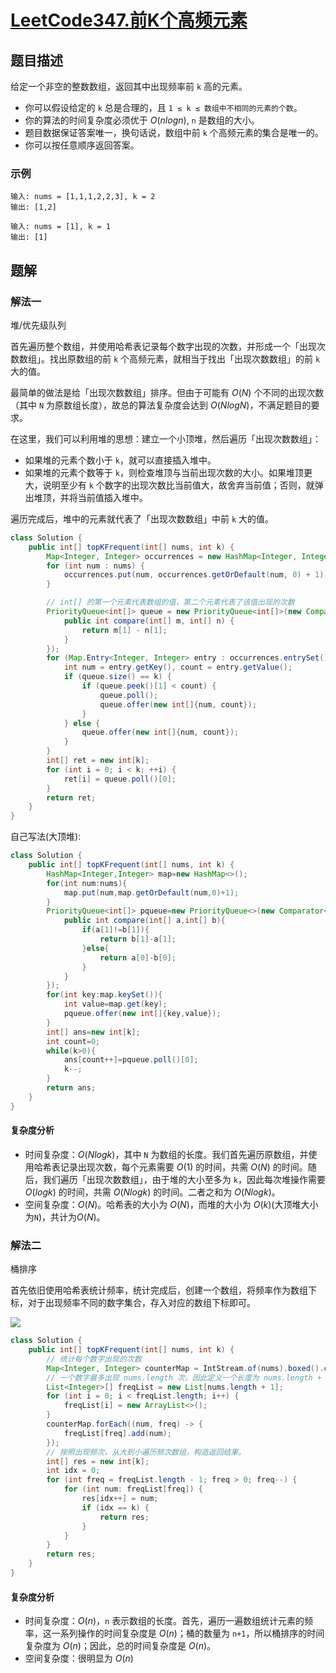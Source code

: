 # [LeetCode347.前K个高频元素](https://leetcode-cn.com/problems/top-k-frequent-elements/)
## 题目描述
给定一个非空的整数数组，返回其中出现频率前 `k` 高的元素。

- 你可以假设给定的 `k` 总是合理的，且 `1 ≤ k ≤ 数组中不相同的元素的个数`。
- 你的算法的时间复杂度必须优于 $O(nlogn)$, `n` 是数组的大小。
- 题目数据保证答案唯一，换句话说，数组中前 `k` 个高频元素的集合是唯一的。
- 你可以按任意顺序返回答案。

### 示例
```
输入: nums = [1,1,1,2,2,3], k = 2
输出: [1,2]
```
```
输入: nums = [1], k = 1
输出: [1]
```
## 题解
### 解法一
堆/优先级队列

首先遍历整个数组，并使用哈希表记录每个数字出现的次数，并形成一个「出现次数数组」。找出原数组的前 `k` 个高频元素，就相当于找出「出现次数数组」的前 `k` 大的值。

最简单的做法是给「出现次数数组」排序。但由于可能有 $O(N)$ 个不同的出现次数（其中 `N` 为原数组长度），故总的算法复杂度会达到 $O(NlogN)$，不满足题目的要求。

在这里，我们可以利用堆的思想：建立一个小顶堆，然后遍历「出现次数数组」：

- 如果堆的元素个数小于 `k`，就可以直接插入堆中。
- 如果堆的元素个数等于 `k`，则检查堆顶与当前出现次数的大小。如果堆顶更大，说明至少有 `k` 个数字的出现次数比当前值大，故舍弃当前值；否则，就弹出堆顶，并将当前值插入堆中。

遍历完成后，堆中的元素就代表了「出现次数数组」中前 `k` 大的值。

```java
class Solution {
    public int[] topKFrequent(int[] nums, int k) {
        Map<Integer, Integer> occurrences = new HashMap<Integer, Integer>();
        for (int num : nums) {
            occurrences.put(num, occurrences.getOrDefault(num, 0) + 1);
        }

        // int[] 的第一个元素代表数组的值，第二个元素代表了该值出现的次数
        PriorityQueue<int[]> queue = new PriorityQueue<int[]>(new Comparator<int[]>() {
            public int compare(int[] m, int[] n) {
                return m[1] - n[1];
            }
        });
        for (Map.Entry<Integer, Integer> entry : occurrences.entrySet()) {
            int num = entry.getKey(), count = entry.getValue();
            if (queue.size() == k) {
                if (queue.peek()[1] < count) {
                    queue.poll();
                    queue.offer(new int[]{num, count});
                }
            } else {
                queue.offer(new int[]{num, count});
            }
        }
        int[] ret = new int[k];
        for (int i = 0; i < k; ++i) {
            ret[i] = queue.poll()[0];
        }
        return ret;
    }
}
```

自己写法(大顶堆):
```java
class Solution {
    public int[] topKFrequent(int[] nums, int k) {
        HashMap<Integer,Integer> map=new HashMap<>();
        for(int num:nums){
            map.put(num,map.getOrDefault(num,0)+1);
        }
        PriorityQueue<int[]> pqueue=new PriorityQueue<>(new Comparator<int[]>(){
            public int compare(int[] a,int[] b){
                if(a[1]!=b[1]){
                    return b[1]-a[1];
                }else{
                    return a[0]-b[0];
                }
            }
        });
        for(int key:map.keySet()){
            int value=map.get(key);
            pqueue.offer(new int[]{key,value});
        }
        int[] ans=new int[k];
        int count=0;
        while(k>0){
            ans[count++]=pqueue.poll()[0];
            k--;
        }
        return ans;
    }
}
```
#### 复杂度分析

- 时间复杂度：$O(Nlogk)$，其中 `N` 为数组的长度。我们首先遍历原数组，并使用哈希表记录出现次数，每个元素需要 $O(1)$ 的时间，共需 $O(N)$ 的时间。随后，我们遍历「出现次数数组」，由于堆的大小至多为 `k`，因此每次堆操作需要 $O(logk)$ 的时间，共需 $O(Nlogk)$ 的时间。二者之和为 $O(Nlogk)$。
- 空间复杂度：$O(N)$。哈希表的大小为 $O(N)$，而堆的大小为 $O(k)$(大顶堆大小为`N`)，共计为$O(N)$。

### 解法二
桶排序

首先依旧使用哈希表统计频率，统计完成后，创建一个数组，将频率作为数组下标，对于出现频率不同的数字集合，存入对应的数组下标即可。

![](https://picgp.oss-cn-beijing.aliyuncs.com/img/20200907191702.png)

```java
class Solution {
    public int[] topKFrequent(int[] nums, int k) {
        // 统计每个数字出现的次数
        Map<Integer, Integer> counterMap = IntStream.of(nums).boxed().collect(Collectors.toMap(e -> e, e -> 1, Integer::sum));
        // 一个数字最多出现 nums.length 次，因此定义一个长度为 nums.length + 1 的数组，freqList[i] 中存储出现次数为 i 的所有数字。
        List<Integer>[] freqList = new List[nums.length + 1];
        for (int i = 0; i < freqList.length; i++) {
            freqList[i] = new ArrayList<>();
        }
        counterMap.forEach((num, freq) -> {
            freqList[freq].add(num);
        });
        // 按照出现频次，从大到小遍历频次数组，构造返回结果。
        int[] res = new int[k];
        int idx = 0;
        for (int freq = freqList.length - 1; freq > 0; freq--) {
            for (int num: freqList[freq]) {
                res[idx++] = num;
                if (idx == k) {
                    return res;
                }
            }
        }
        return res;
    }
}
```
#### 复杂度分析
- 时间复杂度：$O(n)$，`n` 表示数组的长度。首先，遍历一遍数组统计元素的频率，这一系列操作的时间复杂度是 $O(n)$；桶的数量为 `n+1`，所以桶排序的时间复杂度为 $O(n)$；因此，总的时间复杂度是 $O(n)$。
- 空间复杂度：很明显为 $O(n)$
